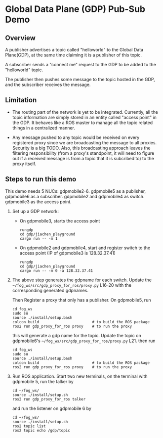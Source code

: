 # Global Data Plane (GDP) Pub-Sub Demo 

## Overview
A publisher advertises a topic called "helloworld" to the Global Data Plane(GDP), at the same time claiming it is a publisher of this topic. 

A subscriber sends a "connect me" request to the GDP to be added to the "helloworld" topic. 

The publisher then pushes some message to the topic hosted in the GDP, and the subscriber receives the message.

## Limitation
- The routing part of the network is yet to be integrated. Currently, all the topic information are simply stored in an entity called "access point" in the GDP. It behaves like a ROS master to manage all the topic related things in a centralized manner.

- Any message pushed to any topic would be received on every registered proxy since we are broadcasting the message to all proxies. Security is a big TODO. Also, this broadcasting approach leaves the filtering responsibility (from a proxy's standpoint, it will need to figure out if a received message is from a topic that it is subcribed to) to the proxy itself.

## Steps to run this demo
This demo needs 5 NUCs: gdpmobile2-6. gdpmobile5 as a publisher, gdpmobile6 as a subscriber. gdpmobile2 and gdpmobile4 as switch. gdpmobile3 as the access point.

1. Set up a GDP network: 
    - On gdpmobile3, starts the access point
        ```
        rungdp
        cd gdp/jiachen_playground
        cargo run -- -m 1
        ```
    - On gdpmobile2 and gdpmobile4, start and register switch to the access point (IP of gdpmobile3 is 128.32.37.41)
        ```
        rungdp
        cd gdp/jiachen_playground
        cargo run -- -m 0 -a 128.32.37.41
        ```
2. The above step generates the gdpname for each switch. Update the `~/fog_ws/src/gdp_proxy_for_ros/proxy.py` L16-20 with the corresponding generated gdpnames. 

    Then Register a proxy that only has a publisher. On gdpmobile5, run
    ```
    cd fog_ws
    sudo su
    source ./install/setup.bash
    colcon build                        # to build the ROS package 
    ros2 run gdp_proxy_for_ros proxy    # to run the proxy
    ```
    this will generate a gdp name for the topic. Update the topic on gdpmobile6's  `~/fog_ws/src/gdp_proxy_for_ros/proxy.py` L21. then run
    ```
    cd fog_ws
    sudo su
    source ./install/setup.bash
    colcon build                        # to build the ROS package 
    ros2 run gdp_proxy_for_ros proxy    # to run the proxy
    ```
    
3. Run ROS application. Start two new terminals, on the terminal with gdpmobile 5, run the talker by
    ```
    cd ~/fog_ws/
    source ./install/setup.sh
    ros2 run gdp_proxy_for_ros talker
    ```
    
    and run the listener on gdpmobile 6 by
    ```
    cd ~/fog_ws/
    source ./install/setup.sh
    ros2 topic list
    ros2 topic echo /gdp/topic
    ```
    

